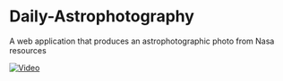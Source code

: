 # Daily-Astrophotography
A web application that produces an astrophotographic photo from Nasa resources

[![Video]({Screenshot.PNG})]({Interactive_Video} "Link")
